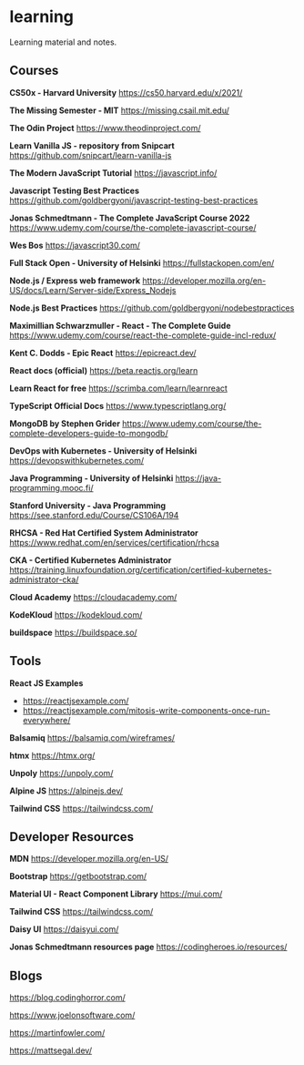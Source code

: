 # learning
Learning material and notes.

## Courses

**CS50x - Harvard University**
https://cs50.harvard.edu/x/2021/

**The Missing Semester - MIT**
https://missing.csail.mit.edu/

**The Odin Project**
https://www.theodinproject.com/

**Learn Vanilla JS - repository from Snipcart**
https://github.com/snipcart/learn-vanilla-js

**The Modern JavaScript Tutorial**
https://javascript.info/

**Javascript Testing Best Practices**
https://github.com/goldbergyoni/javascript-testing-best-practices

**Jonas Schmedtmann - The Complete JavaScript Course 2022**
https://www.udemy.com/course/the-complete-javascript-course/

**Wes Bos**
https://javascript30.com/

**Full Stack Open - University of Helsinki**
https://fullstackopen.com/en/

**Node.js / Express web framework**
https://developer.mozilla.org/en-US/docs/Learn/Server-side/Express_Nodejs

**Node.js Best Practices**
https://github.com/goldbergyoni/nodebestpractices

**Maximillian Schwarzmuller - React - The Complete Guide**
https://www.udemy.com/course/react-the-complete-guide-incl-redux/

**Kent C. Dodds - Epic React**
https://epicreact.dev/

**React docs (official)**
https://beta.reactjs.org/learn

**Learn React for free**
https://scrimba.com/learn/learnreact

**TypeScript Official Docs**
https://www.typescriptlang.org/

**MongoDB by Stephen Grider**
https://www.udemy.com/course/the-complete-developers-guide-to-mongodb/

**DevOps with Kubernetes - University of Helsinki**
https://devopswithkubernetes.com/

**Java Programming - University of Helsinki**
https://java-programming.mooc.fi/

**Stanford University - Java Programming**
https://see.stanford.edu/Course/CS106A/194

**RHCSA - Red Hat Certified System Administrator**
https://www.redhat.com/en/services/certification/rhcsa

**CKA - Certified Kubernetes Administrator**
https://training.linuxfoundation.org/certification/certified-kubernetes-administrator-cka/

**Cloud Academy**
https://cloudacademy.com/

**KodeKloud**
https://kodekloud.com/

**buildspace**
https://buildspace.so/


## Tools

**React JS Examples**
* https://reactjsexample.com/
* https://reactjsexample.com/mitosis-write-components-once-run-everywhere/

**Balsamiq**
https://balsamiq.com/wireframes/

**htmx**
https://htmx.org/

**Unpoly**
https://unpoly.com/

**Alpine JS**
https://alpinejs.dev/

**Tailwind CSS**
https://tailwindcss.com/


## Developer Resources

**MDN**
https://developer.mozilla.org/en-US/

**Bootstrap**
https://getbootstrap.com/

**Material UI - React Component Library**
https://mui.com/

**Tailwind CSS**
https://tailwindcss.com/

**Daisy UI**
https://daisyui.com/

**Jonas Schmedtmann resources page**
https://codingheroes.io/resources/

## Blogs

https://blog.codinghorror.com/

https://www.joelonsoftware.com/

https://martinfowler.com/

https://mattsegal.dev/
